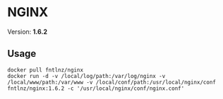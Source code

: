 # NGINX
Version: **1.6.2**

## Usage

```
docker pull fntlnz/nginx
docker run -d -v /local/log/path:/var/log/nginx -v /local/www/path:/var/www -v /local/conf/path:/usr/local/nginx/conf fntlnz/nginx:1.6.2 -c '/usr/local/nginx/conf/nginx.conf'
```
